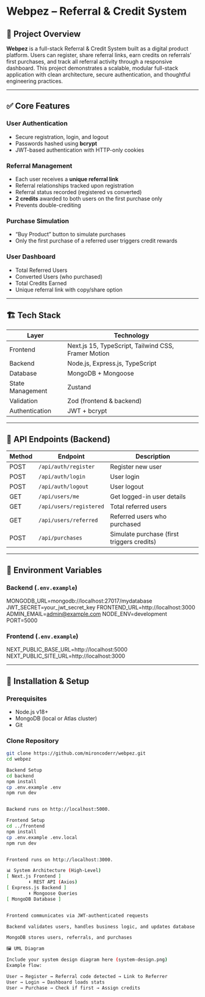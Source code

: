 # Webpez – Referral & Credit System

## 📌 Project Overview
**Webpez** is a full-stack Referral & Credit System built as a digital product platform. Users can register, share referral links, earn credits on referrals’ first purchases, and track all referral activity through a responsive dashboard. This project demonstrates a scalable, modular full-stack application with clean architecture, secure authentication, and thoughtful engineering practices.

---

## ✅ Core Features

### User Authentication
- Secure registration, login, and logout
- Passwords hashed using **bcrypt**
- JWT-based authentication with HTTP-only cookies

### Referral Management
- Each user receives a **unique referral link**
- Referral relationships tracked upon registration
- Referral status recorded (registered vs converted)
- **2 credits** awarded to both users on the first purchase only
- Prevents double-crediting

### Purchase Simulation
- “Buy Product” button to simulate purchases
- Only the first purchase of a referred user triggers credit rewards

### User Dashboard
- Total Referred Users
- Converted Users (who purchased)
- Total Credits Earned
- Unique referral link with copy/share option

---

## 🏗️ Tech Stack

| Layer | Technology |
|-------|------------|
| Frontend | Next.js 15, TypeScript, Tailwind CSS, Framer Motion |
| Backend | Node.js, Express.js, TypeScript |
| Database | MongoDB + Mongoose |
| State Management | Zustand |
| Validation | Zod (frontend & backend) |
| Authentication | JWT + bcrypt |

---

## 🔗 API Endpoints (Backend)

| Method | Endpoint | Description |
|--------|----------|-------------|
| POST | `/api/auth/register` | Register new user |
| POST | `/api/auth/login` | User login |
| POST | `/api/auth/logout` | User logout |
| GET  | `/api/users/me` | Get logged-in user details |
| GET  | `/api/users/registered` | Total referred users |
| GET  | `/api/users/referred` | Referred users who purchased |
| POST | `/api/purchases` | Simulate purchase (first triggers credits) |

---

## 📜 Environment Variables

### Backend (`.env.example`)
MONGODB_URL=mongodb://localhost:27017/mydatabase
JWT_SECRET=your_jwt_secret_key
FRONTEND_URL=http://localhost:3000
ADMIN_EMAIL=admin@example.com
NODE_ENV=development
PORT=5000

### Frontend (`.env.example`)
NEXT_PUBLIC_BASE_URL=http://localhost:5000
NEXT_PUBLIC_SITE_URL=http://localhost:3000

---

## 🚀 Installation & Setup

### Prerequisites
- Node.js v18+  
- MongoDB (local or Atlas cluster)  
- Git  

### Clone Repository
```bash
git clone https://github.com/mironcoderr/webpez.git
cd webpez

Backend Setup
cd backend
npm install
cp .env.example .env
npm run dev


Backend runs on http://localhost:5000.

Frontend Setup
cd ../frontend
npm install
cp .env.example .env.local
npm run dev


Frontend runs on http://localhost:3000.

📊 System Architecture (High-Level)
[ Next.js Frontend ]
        ⬇️ REST API (Axios)
[ Express.js Backend ]
        ⬇️ Mongoose Queries
[ MongoDB Database ]


Frontend communicates via JWT-authenticated requests

Backend validates users, handles business logic, and updates database

MongoDB stores users, referrals, and purchases

🖼 UML Diagram

Include your system design diagram here (system-design.png)
Example flow:

User → Register → Referral code detected → Link to Referrer
User → Login → Dashboard loads stats
User → Purchase → Check if first → Assign credits
